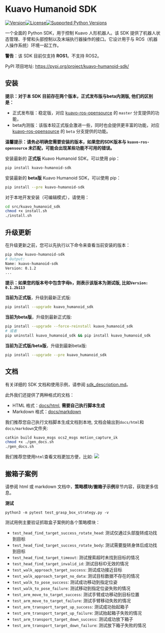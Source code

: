 # Kuavo Humanoid SDK
[![Version](https://img.shields.io/pypi/v/kuavo-humanoid-sdk.svg)](https://pypi.org/project/kuavo-humanoid-sdk/)[![License](https://img.shields.io/pypi/l/kuavo-humanoid-sdk.svg)](#)[![Supported Python Versions](https://img.shields.io/pypi/pyversions/kuavo-humanoid-sdk.svg)](https://pypi.python.org/pypi/kuavo-humanoid-sdk)

一个全面的 Python SDK，用于控制 Kuavo 人形机器人。该 SDK 提供了机器人状态管理、手臂和头部控制以及末端执行器操作的接口。它设计用于与 ROS（机器人操作系统）环境一起工作。

**警告**：该 SDK 目前仅支持 **ROS1**。不支持 ROS2。

PyPI 项目地址: https://pypi.org/project/kuavo-humanoid-sdk/

## 安装
**提示：对于本 SDK 目前存在两个版本，正式发布版与beta内测版, 他们的区别是：**
- 正式发布版：稳定版，对应 [kuavo-ros-opensource](https://gitee.com/leju-robot/kuavo-ros-opensource/) 的 `master` 分支提供的功能，
- beta内测版：该版本较正式版会激进一些，同时也会提供更丰富的功能，对应 [kuavo-ros-opensource](https://gitee.com/leju-robot/kuavo-ros-opensource/) 的 `beta` 分支提供的功能。

**温馨提示：请务必明确您需要安装的版本，如果您的SDK版本与 `kuavo-ros-opensource` 未匹配，可能会出现某些功能不可用的错误。**

安装最新的 **正式版** Kuavo Humanoid SDK，可以使用 pip：
```bash
pip install kuavo-humanoid-sdk 
```

安装最新的 **beta版** Kuavo Humanoid SDK，可以使用 pip：
```bash
pip install --pre kuavo-humanoid-sdk

```
对于本地开发安装（可编辑模式），请使用：
```bash
cd src/kuavo_humanoid_sdk
chmod +x install.sh
./install.sh
```

## 升级更新

在升级更新之前，您可以先执行以下命令来查看当前安装的版本：
```bash
pip show kuavo-humanoid-sdk
# Output:
Name: kuavo-humanoid-sdk
Version: 0.1.2
...
```
**提示：如果您的版本号中包含字母`b`，则表示该版本为测试版, 比如`Version: 0.1.2b113`**

**当前为正式版**，升级到最新正式版:
```bash
pip install --upgrade kuavo_humanoid_sdk
```
**当前为beta版**，升级到最新正式版:
```bash
pip install --upgrade --force-reinstall kuavo_humanoid_sdk
# 或者
pip uninstall kuavo_humanoid_sdk && pip install kuavo_humanoid_sdk
```
**当前为正式版/beta版**，升级到最新beta版:
```bash
pip install --upgrade --pre kuavo_humanoid_sdk
```

## 文档

有关详细的 SDK 文档和使用示例，请参阅 [sdk_description.md](sdk_description.md)。

此外我们还提供了两种格式的文档：
- HTML 格式：[docs/html](docs/html), **需要自己执行脚本生成**
- Markdown 格式：[docs/markdown](docs/markdown)

我们推荐您自己执行文档脚本生成文档到本地, 文档会输出到`docs/html`和`docs/markdown`文件夹:
```bash
catkin build kuavo_msgs ocs2_msgs motion_capture_ik
chmod +x ./gen_docs.sh
./gen_docs.sh
```

我们推荐您使用`html`查看文档更加方便，比如:
![](docs/images/image.png)

## 搬箱子案例

请参阅 html 或 markdown 文档中，**策略模块/搬箱子示例**章节内容，获取更多信息。

**测试**
```
python3 -m pytest test_grasp_box_strategy.py -v
```
测试用例主要验证抓取盒子案例的各个策略模块：
- `test_head_find_target_success_rotate_head`: 测试仅通过头部旋转成功找到目标
- `test_head_find_target_success_rotate_body`: 测试需要旋转身体后成功找到目标
- `test_head_find_target_timeout`: 测试搜索超时未找到目标的情况
- `test_head_find_target_invalid_id`: 测试目标ID无效的情况
- `test_walk_approach_target_success`: 测试成功接近目标
- `test_walk_approach_target_no_data`: 测试目标数据不存在的情况
- `test_walk_to_pose_success`: 测试成功移动到指定位姿
- `test_walk_to_pose_failure`: 测试移动到指定位姿失败的情况
- `test_arm_move_to_target_success`: 测试手臂成功移动到目标位置
- `test_arm_move_to_target_failure`: 测试手臂移动失败的情况
- `test_arm_transport_target_up_success`: 测试成功抬起箱子
- `test_arm_transport_target_up_failure`: 测试抬起箱子失败的情况
- `test_arm_transport_target_down_success`: 测试成功放下箱子
- `test_arm_transport_target_down_failure`: 测试放下箱子失败的情况